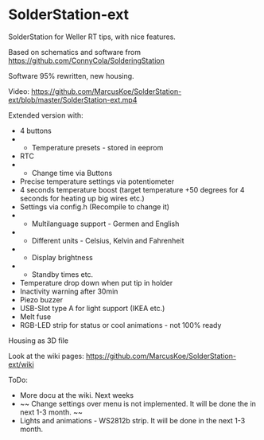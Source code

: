 # SolderStation-ext
SolderStation for Weller RT tips, with nice features.

Based on schematics and software from https://github.com/ConnyCola/SolderingStation

Software 95% rewritten, new housing.

Video: https://github.com/MarcusKoe/SolderStation-ext/blob/master/SolderStation-ext.mp4

Extended version with:
- 4 buttons
- - Temperature presets - stored in eeprom
- RTC
- - Change time via Buttons
- Precise temperature settings via potentiometer
- 4 seconds temperature boost (target temperature +50 degrees for 4 seconds for heating up big wires etc.)
- Settings via config.h (Recompile to change it)
- - Multilanguage support - Germen and English
- - Different units - Celsius, Kelvin and Fahrenheit
- - Display brightness
- - Standby times etc.
- Temperature drop down when put tip in holder
- Inactivity warning after 30min 
- Piezo buzzer
- USB-Slot type A for light support (IKEA etc.)
- Melt fuse
- RGB-LED strip for status or cool animations - not 100% ready

Housing as 3D file

Look at the wiki pages: https://github.com/MarcusKoe/SolderStation-ext/wiki

ToDo:

- More docu at the wiki. Next weeks
- ~~ Change settings over menu is not implemented. It will be done the in next 1-3 month. ~~
- Lights and animations - WS2812b strip. It will be done in the next 1-3 month. 
